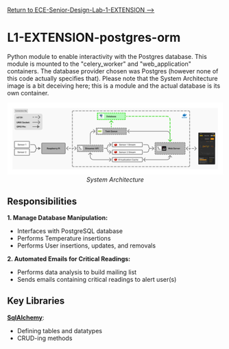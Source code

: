 [Return to ECE-Senior-Design-Lab-1-EXTENSION -->](https://github.com/Senior-Design-2025-2026/ECE-Senior-Design-Lab-1-EXTENSION/tree/main)

# L1-EXTENSION-postgres-orm
Python module to enable interactivity with the Postgres database. This module is mounted to the "celery_worker" and "web_application" containers. The database provider chosen was Postgres (however none of this code actually specifies that). Please note that the System Architecture image is a bit deceiving here; this is a module and the actual database is its own container.

<div align="center">
  <img src="img/arch.png" alt="application responsibility" width="800">
  <div><em>System Architecture</em></div>
</div>

## Responsibilities
**1. Manage Database Manipulation:**
- Interfaces with PostgreSQL database
- Performs Temperature insertions
- Performs User insertions, updates, and removals

**2. Automated Emails for Critical Readings:**
- Performs data analysis to build mailing list
- Sends emails containing critical readings to alert user(s)

## Key Libraries
**[SqlAlchemy](https://www.sqlalchemy.org/)**: 
- Defining tables and datatypes
- CRUD-ing methods
